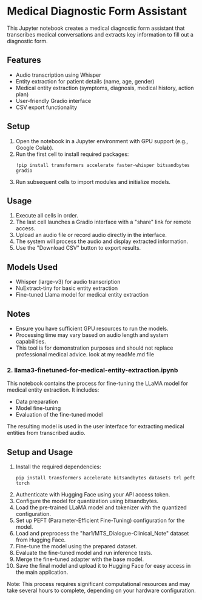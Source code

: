# Medical Diagnostic Form Assistant

This Jupyter notebook creates a medical diagnostic form assistant that transcribes medical conversations and extracts key information to fill out a diagnostic form.

## Features

- Audio transcription using Whisper
- Entity extraction for patient details (name, age, gender)
- Medical entity extraction (symptoms, diagnosis, medical history, action plan)
- User-friendly Gradio interface
- CSV export functionality

## Setup

1. Open the notebook in a Jupyter environment with GPU support (e.g., Google Colab).
2. Run the first cell to install required packages:
   ```
   !pip install transformers accelerate faster-whisper bitsandbytes gradio
   ```
3. Run subsequent cells to import modules and initialize models.

## Usage

1. Execute all cells in order.
2. The last cell launches a Gradio interface with a "share" link for remote access.
3. Upload an audio file or record audio directly in the interface.
4. The system will process the audio and display extracted information.
5. Use the "Download CSV" button to export results.

## Models Used

- Whisper (large-v3) for audio transcription
- NuExtract-tiny for basic entity extraction
- Fine-tuned Llama model for medical entity extraction

## Notes

- Ensure you have sufficient GPU resources to run the models.
- Processing time may vary based on audio length and system capabilities.
- This tool is for demonstration purposes and should not replace professional medical advice.
look at my readMe.md file






### 2. llama3-finetuned-for-medical-entity-extraction.ipynb

This notebook contains the process for fine-tuning the LLaMA model for medical entity extraction. It includes:

- Data preparation
- Model fine-tuning
- Evaluation of the fine-tuned model

The resulting model is used in the user interface for extracting medical entities from transcribed audio.

## Setup and Usage

1. Install the required dependencies:
   ```
   pip install transformers accelerate bitsandbytes datasets trl peft torch
   ```
2. Authenticate with Hugging Face using your API access token.
3. Configure the model for quantization using bitsandbytes.
4. Load the pre-trained LLaMA model and tokenizer with the quantized configuration.
5. Set up PEFT (Parameter-Efficient Fine-Tuning) configuration for the model.
6. Load and preprocess the "har1/MTS_Dialogue-Clinical_Note" dataset from Hugging Face.
7. Fine-tune the model using the prepared dataset.
8. Evaluate the fine-tuned model and run inference tests.
9. Merge the fine-tuned adapter with the base model.
10. Save the final model and upload it to Hugging Face for easy access in the main application.

Note: This process requires significant computational resources and may take several hours to complete, depending on your hardware configuration.